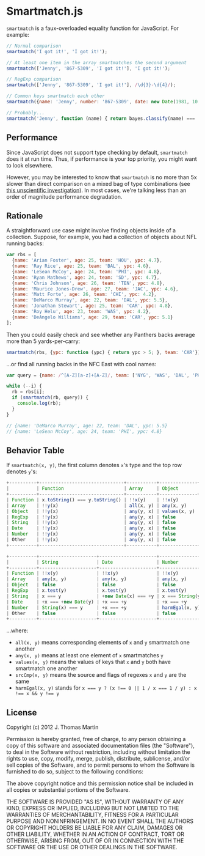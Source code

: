 # Smartmatch.js

`smartmatch` is a faux-overloaded equality function for JavaScript.  For example:

```js
// Normal comparison
smartmatch('I got it!', 'I got it!');

// At least one item in the array smartmatches the second argument
smartmatch(['Jenny', '867-5309', 'I got it!'], 'I got it!');

// RegExp comparison
smartmatch(['Jenny', '867-5309', 'I got it!'], /\d{3}-\d{4}/);

// Common keys smartmatch each other
smartmatch({name: 'Jenny', number: '867-5309', date: new Date(1981, 10, 16)}, {date: '16-Nov-1981'});

// Probably...
smartmatch('Jenny', function (name) { return bayes.classify(name) === 'female'; });
```

## Performance

Since JavaScript does not support type checking by default, `smartmatch` does it at run time.  Thus, if performance is your top priority, you might want to look elsewhere.

However, you may be interested to know that `smartmatch` is no more than 5x slower than direct comparison on a mixed bag of type combinations (see [this unscientific investigation](http://jsperf.com/smartmatch-vs-direct-comparison/2)).  In most cases, we're talking less than an order of magnitude performance degradation.

## Rationale

A straightforward use case might involve finding objects inside of a collection.  Suppose, for example, you had a collection of objects about NFL running backs:

```js
var rbs = [
  {name: 'Arian Foster', age: 25, team: 'HOU', ypc: 4.7},
  {name: 'Ray Rice', age: 25, team: 'BAL', ypc: 4.6},
  {name: 'LeSean McCoy', age: 24, team: 'PHI', ypc: 4.8},
  {name: 'Ryan Mathews', age: 24, team: 'SD', ypc: 4.7},
  {name: 'Chris Johnson', age: 26, team: 'TEN', ypc: 4.8},
  {name: 'Maurice Jones-Drew', age: 27, team: 'JAC', ypc: 4.6},
  {name: 'Matt Forte', age: 26, team: 'CHI', ypc: 4.2},
  {name: 'DeMarco Murray', age: 22, team: 'DAL', ypc: 5.5},
  {name: 'Jonathan Stewart', age: 25, team: 'CAR', ypc: 4.8},
  {name: 'Roy Helu', age: 23, team: 'WAS', ypc: 4.2},
  {name: 'DeAngelo Williams', age: 29, team: 'CAR', ypc: 5.1}
];
```

Then you could easily check and see whether any Panthers backs average more than 5 yards-per-carry:

```js
smartmatch(rbs, {ypc: function (ypc) { return ypc > 5; }, team: 'CAR'}); // true
```

...or find all running backs in the NFC East with cool names:

```js
var query = {name: /^[A-Z][a-z]+[A-Z]/, team: ['NYG', 'WAS', 'DAL', 'PHI']}, i = rbs.length, rb;

while (--i) {
  rb = rbs[i];
  if (smartmatch(rb, query)) {
    console.log(rb);
  }
}

// {name: 'DeMarco Murray', age: 22, team: 'DAL', ypc: 5.5}
// {name: 'LeSean McCoy', age: 24, team: 'PHI', ypc: 4.8}
```

## Behavior Table

If `smartmatch(x, y)`, the first column denotes `x`'s type and the top row denotes `y`'s:

```js
+----------+-------------------------------+-----------+--------------+--------------+
|          | Function                      | Array     | Object       | RegExp       |
+----------+-------------------------------+-----------+--------------+--------------+
| Function | x.toString() === y.toString() | !!x(y)    | !!x(y)       | !!x(y)       |
| Array    | !!y(x)                        | all(x, y) | any(x, y)    | any(x, y)    |
| Object   | !!y(x)                        | any(y, x) | values(x, y) | false        |
| RegExp   | !!y(x)                        | any(y, x) | false        | srcCmp(x, y) |
| String   | !!y(x)                        | any(y, x) | false        | y.test(x)    |
| Date     | !!y(x)                        | any(y, x) | false        | y.test(x)    |
| Number   | !!y(x)                        | any(y, x) | false        | y.test(x)    |
| Other    | !!y(x)                        | any(y, x) | false        | false        |
+----------+-------------------------------+-----------+--------------+--------------+
```
```js
+----------+---------------------+---------------------+-----------------+-----------+
|          | String              | Date                | Number          | Other     |
+----------+---------------------+---------------------+-----------------+-----------+
| Function | !!x(y)              | !!x(y)              | !!x(y)          | !!x(y)    |
| Array    | any(x, y)           | any(x, y)           | any(x, y)       | any(x, y) |
| Object   | false               | false               | false           | false     |
| RegExp   | x.test(y)           | x.test(y)           | x.test(y)       | false     |
| String   | x === y             | +new Date(x) === +y | x === String(y) | false     |
| Date     | +x === +new Date(y) | +x === +y           | +x === +y       | false     |
| Number   | String(x) === y     | +x === +y           | harmEgal(x, y)  | false     |
| Other    | false               | false               | false           | x === y   |
+----------+---------------------+---------------------+-----------------+-----------+
```

...where:

* `all(x, y)` means corresponding elements of `x` and `y` smartmatch one another
* `any(x, y)` means at least one element of `x` smartmatches `y`
* `values(x, y)` means the values of keys that `x` and `y` both have smartmatch one another
* `srcCmp(x, y)` means the source and flags of regexes `x` and `y` are the same
* `harmEgal(x, y)` stands for `x === y ? (x !== 0 || 1 / x === 1 / y) : x !== x && y !== y`

## License

Copyright (c) 2012 J. Thomas Martin

Permission is hereby granted, free of charge, to any person obtaining a copy of this software and associated documentation files (the "Software"), to deal in the Software without restriction, including without limitation the rights to use, copy, modify, merge, publish, distribute, sublicense, and/or sell copies of the Software, and to permit persons to whom the Software is furnished to do so, subject to the following conditions:

The above copyright notice and this permission notice shall be included in all copies or substantial portions of the Software.

THE SOFTWARE IS PROVIDED "AS IS", WITHOUT WARRANTY OF ANY KIND, EXPRESS OR IMPLIED, INCLUDING BUT NOT LIMITED TO THE WARRANTIES OF MERCHANTABILITY, FITNESS FOR A PARTICULAR PURPOSE AND NONINFRINGEMENT. IN NO EVENT SHALL THE AUTHORS OR COPYRIGHT HOLDERS BE LIABLE FOR ANY CLAIM, DAMAGES OR OTHER LIABILITY, WHETHER IN AN ACTION OF CONTRACT, TORT OR OTHERWISE, ARISING FROM, OUT OF OR IN CONNECTION WITH THE SOFTWARE OR THE USE OR OTHER DEALINGS IN THE SOFTWARE.